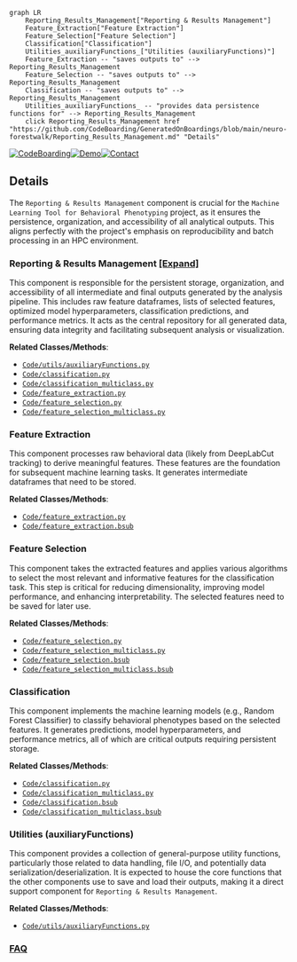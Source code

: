 ```mermaid
graph LR
    Reporting_Results_Management["Reporting & Results Management"]
    Feature_Extraction["Feature Extraction"]
    Feature_Selection["Feature Selection"]
    Classification["Classification"]
    Utilities_auxiliaryFunctions_["Utilities (auxiliaryFunctions)"]
    Feature_Extraction -- "saves outputs to" --> Reporting_Results_Management
    Feature_Selection -- "saves outputs to" --> Reporting_Results_Management
    Classification -- "saves outputs to" --> Reporting_Results_Management
    Utilities_auxiliaryFunctions_ -- "provides data persistence functions for" --> Reporting_Results_Management
    click Reporting_Results_Management href "https://github.com/CodeBoarding/GeneratedOnBoardings/blob/main/neuro-forestwalk/Reporting_Results_Management.md" "Details"
```

[![CodeBoarding](https://img.shields.io/badge/Generated%20by-CodeBoarding-9cf?style=flat-square)](https://github.com/CodeBoarding/CodeBoarding)[![Demo](https://img.shields.io/badge/Try%20our-Demo-blue?style=flat-square)](https://www.codeboarding.org/demo)[![Contact](https://img.shields.io/badge/Contact%20us%20-%20contact@codeboarding.org-lightgrey?style=flat-square)](mailto:contact@codeboarding.org)

## Details

The `Reporting & Results Management` component is crucial for the `Machine Learning Tool for Behavioral Phenotyping` project, as it ensures the persistence, organization, and accessibility of all analytical outputs. This aligns perfectly with the project's emphasis on reproducibility and batch processing in an HPC environment.

### Reporting & Results Management [[Expand]](./Reporting_Results_Management.md)
This component is responsible for the persistent storage, organization, and accessibility of all intermediate and final outputs generated by the analysis pipeline. This includes raw feature dataframes, lists of selected features, optimized model hyperparameters, classification predictions, and performance metrics. It acts as the central repository for all generated data, ensuring data integrity and facilitating subsequent analysis or visualization.


**Related Classes/Methods**:

- <a href="https://github.com/Roche/neuro-forestwalk/blob/main/Code/utils/auxiliaryFunctions.py" target="_blank" rel="noopener noreferrer">`Code/utils/auxiliaryFunctions.py`</a>
- <a href="https://github.com/Roche/neuro-forestwalk/blob/main/Code/classification.py" target="_blank" rel="noopener noreferrer">`Code/classification.py`</a>
- <a href="https://github.com/Roche/neuro-forestwalk/blob/main/Code/classification_multiclass.py" target="_blank" rel="noopener noreferrer">`Code/classification_multiclass.py`</a>
- <a href="https://github.com/Roche/neuro-forestwalk/blob/main/Code/feature_extraction.py" target="_blank" rel="noopener noreferrer">`Code/feature_extraction.py`</a>
- <a href="https://github.com/Roche/neuro-forestwalk/blob/main/Code/feature_selection.py" target="_blank" rel="noopener noreferrer">`Code/feature_selection.py`</a>
- <a href="https://github.com/Roche/neuro-forestwalk/blob/main/Code/feature_selection_multiclass.py" target="_blank" rel="noopener noreferrer">`Code/feature_selection_multiclass.py`</a>


### Feature Extraction
This component processes raw behavioral data (likely from DeepLabCut tracking) to derive meaningful features. These features are the foundation for subsequent machine learning tasks. It generates intermediate dataframes that need to be stored.


**Related Classes/Methods**:

- <a href="https://github.com/Roche/neuro-forestwalk/blob/main/Code/feature_extraction.py" target="_blank" rel="noopener noreferrer">`Code/feature_extraction.py`</a>
- <a href="https://github.com/Roche/neuro-forestwalk/blob/main/Code/feature_extraction.py" target="_blank" rel="noopener noreferrer">`Code/feature_extraction.bsub`</a>


### Feature Selection
This component takes the extracted features and applies various algorithms to select the most relevant and informative features for the classification task. This step is critical for reducing dimensionality, improving model performance, and enhancing interpretability. The selected features need to be saved for later use.


**Related Classes/Methods**:

- <a href="https://github.com/Roche/neuro-forestwalk/blob/main/Code/feature_selection.py" target="_blank" rel="noopener noreferrer">`Code/feature_selection.py`</a>
- <a href="https://github.com/Roche/neuro-forestwalk/blob/main/Code/feature_selection_multiclass.py" target="_blank" rel="noopener noreferrer">`Code/feature_selection_multiclass.py`</a>
- <a href="https://github.com/Roche/neuro-forestwalk/blob/main/Code/feature_selection.py" target="_blank" rel="noopener noreferrer">`Code/feature_selection.bsub`</a>
- <a href="https://github.com/Roche/neuro-forestwalk/blob/main/Code/feature_selection_multiclass.py" target="_blank" rel="noopener noreferrer">`Code/feature_selection_multiclass.bsub`</a>


### Classification
This component implements the machine learning models (e.g., Random Forest Classifier) to classify behavioral phenotypes based on the selected features. It generates predictions, model hyperparameters, and performance metrics, all of which are critical outputs requiring persistent storage.


**Related Classes/Methods**:

- <a href="https://github.com/Roche/neuro-forestwalk/blob/main/Code/classification.py" target="_blank" rel="noopener noreferrer">`Code/classification.py`</a>
- <a href="https://github.com/Roche/neuro-forestwalk/blob/main/Code/classification_multiclass.py" target="_blank" rel="noopener noreferrer">`Code/classification_multiclass.py`</a>
- <a href="https://github.com/Roche/neuro-forestwalk/blob/main/Code/classification.py" target="_blank" rel="noopener noreferrer">`Code/classification.bsub`</a>
- <a href="https://github.com/Roche/neuro-forestwalk/blob/main/Code/classification_multiclass.py" target="_blank" rel="noopener noreferrer">`Code/classification_multiclass.bsub`</a>


### Utilities (auxiliaryFunctions)
This component provides a collection of general-purpose utility functions, particularly those related to data handling, file I/O, and potentially data serialization/deserialization. It is expected to house the core functions that the other components use to save and load their outputs, making it a direct support component for `Reporting & Results Management`.


**Related Classes/Methods**:

- <a href="https://github.com/Roche/neuro-forestwalk/blob/main/Code/utils/auxiliaryFunctions.py" target="_blank" rel="noopener noreferrer">`Code/utils/auxiliaryFunctions.py`</a>




### [FAQ](https://github.com/CodeBoarding/GeneratedOnBoardings/tree/main?tab=readme-ov-file#faq)